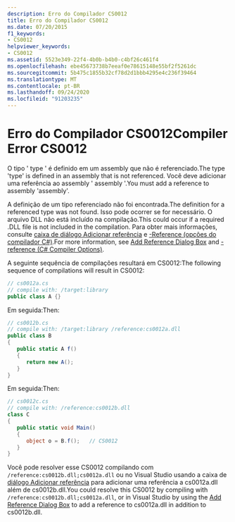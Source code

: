 ```yaml
---
description: Erro do Compilador CS0012
title: Erro do Compilador CS0012
ms.date: 07/20/2015
f1_keywords:
- CS0012
helpviewer_keywords:
- CS0012
ms.assetid: 5523e349-22f4-4b0b-b4b0-c4bf26c461f4
ms.openlocfilehash: ebe45673738b7eeaf0e78615148e55bf2f5261dc
ms.sourcegitcommit: 5b475c1855b32cf78d2d1bbb4295e4c236f39464
ms.translationtype: MT
ms.contentlocale: pt-BR
ms.lasthandoff: 09/24/2020
ms.locfileid: "91203235"
---
```

# <a name="compiler-error-cs0012"></a><span data-ttu-id="c83c5-103">Erro do Compilador CS0012</span><span class="sxs-lookup"><span data-stu-id="c83c5-103">Compiler Error CS0012</span></span>

<span data-ttu-id="c83c5-104">O tipo ' type ' é definido em um assembly que não é referenciado.</span><span class="sxs-lookup"><span data-stu-id="c83c5-104">The type 'type' is defined in an assembly that is not referenced.</span></span> <span data-ttu-id="c83c5-105">Você deve adicionar uma referência ao assembly ' assembly '.</span><span class="sxs-lookup"><span data-stu-id="c83c5-105">You must add a reference to assembly 'assembly'.</span></span>  
  
 <span data-ttu-id="c83c5-106">A definição de um tipo referenciado não foi encontrada.</span><span class="sxs-lookup"><span data-stu-id="c83c5-106">The definition for a referenced type was not found.</span></span> <span data-ttu-id="c83c5-107">Isso pode ocorrer se for necessário. O arquivo DLL não está incluído na compilação.</span><span class="sxs-lookup"><span data-stu-id="c83c5-107">This could occur if a required .DLL file is not included in the compilation.</span></span> <span data-ttu-id="c83c5-108">Para obter mais informações, consulte [caixa de diálogo Adicionar referência](/visualstudio/ide/how-to-add-or-remove-references-by-using-the-reference-manager) e [-Reference (opções do compilador C#)](../language-reference/compiler-options/reference-compiler-option.md).</span><span class="sxs-lookup"><span data-stu-id="c83c5-108">For more information, see [Add Reference Dialog Box](/visualstudio/ide/how-to-add-or-remove-references-by-using-the-reference-manager) and [-reference (C# Compiler Options)](../language-reference/compiler-options/reference-compiler-option.md).</span></span>  
  
 <span data-ttu-id="c83c5-109">A seguinte sequência de compilações resultará em CS0012:</span><span class="sxs-lookup"><span data-stu-id="c83c5-109">The following sequence of compilations will result in CS0012:</span></span>  
  
```csharp  
// cs0012a.cs  
// compile with: /target:library  
public class A {}  
```  
  
 <span data-ttu-id="c83c5-110">Em seguida:</span><span class="sxs-lookup"><span data-stu-id="c83c5-110">Then:</span></span>  
  
```csharp  
// cs0012b.cs  
// compile with: /target:library /reference:cs0012a.dll  
public class B  
{  
   public static A f()  
   {  
      return new A();  
   }  
}  
```  
  
 <span data-ttu-id="c83c5-111">Em seguida:</span><span class="sxs-lookup"><span data-stu-id="c83c5-111">Then:</span></span>  
  
```csharp  
// cs0012c.cs  
// compile with: /reference:cs0012b.dll  
class C  
{  
   public static void Main()  
   {  
      object o = B.f();   // CS0012  
   }  
}  
```  
  
 <span data-ttu-id="c83c5-112">Você pode resolver esse CS0012 compilando com `/reference:cs0012b.dll;cs0012a.dll` ou no Visual Studio usando a caixa de [diálogo Adicionar referência](/visualstudio/ide/how-to-add-or-remove-references-by-using-the-reference-manager) para adicionar uma referência a cs0012a.dll além de cs0012b.dll.</span><span class="sxs-lookup"><span data-stu-id="c83c5-112">You could resolve this CS0012 by compiling with `/reference:cs0012b.dll;cs0012a.dll`, or in Visual Studio by using the [Add Reference Dialog Box](/visualstudio/ide/how-to-add-or-remove-references-by-using-the-reference-manager) to add a reference to cs0012a.dll in addition to cs0012b.dll.</span></span>
